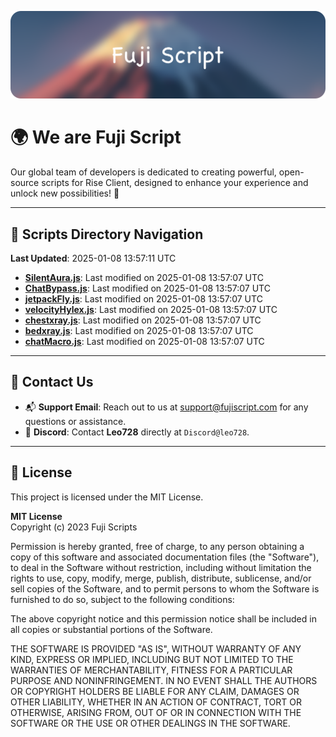 ![Banner](.github/b.webp)

# 🌍 **We are Fuji Script**

Our global team of developers is dedicated to creating powerful, open-source scripts for Rise Client, designed to enhance your experience and unlock new possibilities! 🌟

---
<!-- SCRIPTS_NAVIGATION_START -->
## 📂 **Scripts Directory Navigation**

**Last Updated**: 2025-01-08 13:57:11 UTC

- **[SilentAura.js](scripts/SilentAura.js)**: Last modified on 2025-01-08 13:57:07 UTC
- **[ChatBypass.js](scripts/ChatBypass.js)**: Last modified on 2025-01-08 13:57:07 UTC
- **[jetpackFly.js](scripts/jetpackFly.js)**: Last modified on 2025-01-08 13:57:07 UTC
- **[velocityHylex.js](scripts/velocityHylex.js)**: Last modified on 2025-01-08 13:57:07 UTC
- **[chestxray.js](scripts/chestxray.js)**: Last modified on 2025-01-08 13:57:07 UTC
- **[bedxray.js](scripts/bedxray.js)**: Last modified on 2025-01-08 13:57:07 UTC
- **[chatMacro.js](scripts/chatMacro.js)**: Last modified on 2025-01-08 13:57:07 UTC

<!-- SCRIPTS_NAVIGATION_END -->

---

## 💬 **Contact Us**  
- 📬 **Support Email**: Reach out to us at [support@fujiscript.com](mailto:support@fujiscript.com) for any questions or assistance.  
- 💬 **Discord**: Contact **Leo728** directly at `Discord@leo728`.

---

## 📜 **License**

This project is licensed under the MIT License.  

**MIT License**  
Copyright (c) 2023 Fuji Scripts  

Permission is hereby granted, free of charge, to any person obtaining a copy of this software and associated documentation files (the "Software"), to deal in the Software without restriction, including without limitation the rights to use, copy, modify, merge, publish, distribute, sublicense, and/or sell copies of the Software, and to permit persons to whom the Software is furnished to do so, subject to the following conditions:  

The above copyright notice and this permission notice shall be included in all copies or substantial portions of the Software.  

THE SOFTWARE IS PROVIDED "AS IS", WITHOUT WARRANTY OF ANY KIND, EXPRESS OR IMPLIED, INCLUDING BUT NOT LIMITED TO THE WARRANTIES OF MERCHANTABILITY, FITNESS FOR A PARTICULAR PURPOSE AND NONINFRINGEMENT. IN NO EVENT SHALL THE AUTHORS OR COPYRIGHT HOLDERS BE LIABLE FOR ANY CLAIM, DAMAGES OR OTHER LIABILITY, WHETHER IN AN ACTION OF CONTRACT, TORT OR OTHERWISE, ARISING FROM, OUT OF OR IN CONNECTION WITH THE SOFTWARE OR THE USE OR OTHER DEALINGS IN THE SOFTWARE.  
